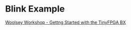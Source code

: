 # Blink Example
[Woolsey Workshop - Gettng Started with the TinyFPGA BX](https://www.woolseyworkshop.com/2019/08/30/getting-started-with-the-tinyfpga-bx/)
